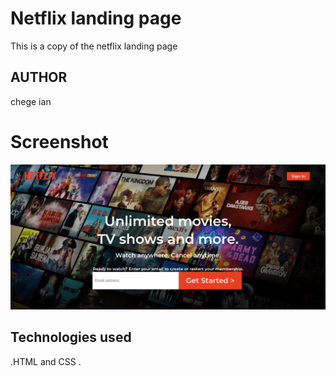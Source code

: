 # Netflix landing page
This is a copy of the netflix landing page 
## AUTHOR
chege ian
# Screenshot
![Image](/images/screenshot-127.0.0.1_5500-2022.04.12-11_53_22.png)

## Technologies used
.HTML and CSS .
